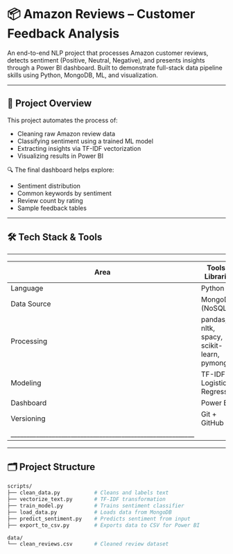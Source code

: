 # 📦 Amazon Reviews – Customer Feedback Analysis

An end-to-end NLP project that processes Amazon customer reviews, detects sentiment (Positive, Neutral, Negative), and presents insights through a Power BI dashboard. Built to demonstrate full-stack data pipeline skills using Python, MongoDB, ML, and visualization.

---

## 🚀 Project Overview

This project automates the process of:
- Cleaning raw Amazon review data
- Classifying sentiment using a trained ML model
- Extracting insights via TF-IDF vectorization
- Visualizing results in Power BI

🔍 The final dashboard helps explore:
- Sentiment distribution
- Common keywords by sentiment
- Review count by rating
- Sample feedback tables

---

## 🛠️ Tech Stack & Tools
____________________________________________________________
| Area       | Tools & Libraries                           |
|------------|---------------------------------------------|
| Language   | Python 3.x                                  |
| Data Source| MongoDB (NoSQL)                             |
| Processing | pandas, nltk, spacy, scikit-learn, pymongo  |
| Modeling   | TF-IDF + Logistic Regression                |
| Dashboard  | Power BI                                    |
| Versioning | Git + GitHub                                |
|__________________________________________________________|
---

## 🗂️ Project Structure

```bash
scripts/
├── clean_data.py           # Cleans and labels text
├── vectorize_text.py       # TF-IDF transformation
├── train_model.py          # Trains sentiment classifier
├── load_data.py            # Loads data from MongoDB
├── predict_sentiment.py    # Predicts sentiment from input
├── export_to_csv.py        # Exports data to CSV for Power BI

data/
└── clean_reviews.csv       # Cleaned review dataset
